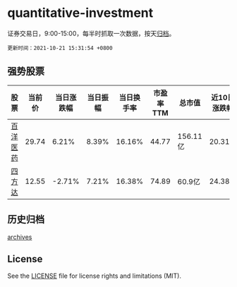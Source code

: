 # quantitative-investment

证券交易日，9:00-15:00，每半时抓取一次数据，按天[归档](archives)。

`更新时间：2021-10-21 15:31:54 +0800`

## 强势股票

|股票|当前价|当日涨跌幅|当日振幅|当日换手率|市盈率TTM|总市值|近10日涨跌幅|
|----|----|----|----|----|----|----|----|
|[百洋医药](https://xueqiu.com/S/SZ301015)|29.74|6.21%|8.39%|16.16%|44.77|156.11亿|20.31%|
|[四方达](https://xueqiu.com/S/SZ300179)|12.55|-2.71%|7.21%|16.38%|74.89|60.9亿|24.38%|

## 历史归档

[archives](archives)

## License

See the [LICENSE](LICENSE) file for license rights and limitations (MIT).